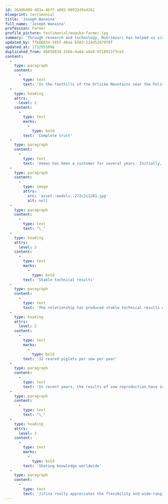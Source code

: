 ```yaml
---
id: 2649b498-403a-4b7f-a002-90932d9a4261
blueprint: testimonial
title: 'Joseph Wanaina'
full_name: 'Joseph Wanaina'
profession: Farmer
profile_picture: testimonial/muguka-farmer.jpg
summary: 'Through research and technology, Nutrimzuri has helped us scale to new heights'
updated_by: ffb86834-185f-48aa-b383-224d5267976f
updated_at: 1732955096
duplicated_from: 0b058834-256b-4a84-a8a9-9718913f3ce5
content:
  -
    type: paragraph
    content:
      -
        type: text
        text: 'In the foothills of the Orlické Mountains near the Polish border lies the town of Žamberk, home to the farm of the company Vemas a.s. They have 750 sows to produce piglets here, which are then transferred for pre-fattening. About 16,000 pigs continue to be fed each year and the remaining 7,000 are sold for fattening to other farms. Since 2012, Ms Jiřina Štěpánková has been working on this farm as the director.'
  -
    type: heading
    attrs:
      level: 2
    content:
      -
        type: text
        marks:
          -
            type: bold
        text: 'Complete trust'
  -
    type: paragraph
    content:
      -
        type: text
        text: 'Vemas has been a customer for several years. Initially, they only purchased feed for sows. "Since I became director of the farm, De Heus has gained my complete trust and we have purchased feed from them for all categories of pigs," says Jiřina Štěpánková.'
  -
    type: paragraph
    content:
      -
        type: image
        attrs:
          src: 'asset::models::272c2c1281.jpg'
          alt: null
  -
    type: paragraph
    content:
      -
        type: text
        text: "\_"
  -
    type: heading
    attrs:
      level: 3
    content:
      -
        type: text
        marks:
          -
            type: bold
        text: 'Stable technical results'
  -
    type: paragraph
    content:
      -
        type: text
        text: 'The relationship has produced stable technical results with De Heus feeds as well as improving their financial results. Jiřina Štěpánková: “De Heus impressed me by the fact that it is a company that operates internationally. As a result, they have a lot of experience with animal nutrition, which they can then put into practice."'
  -
    type: heading
    attrs:
      level: 2
    content:
      -
        type: text
        marks:
          -
            type: bold
        text: '32 reared piglets per sow per year'
  -
    type: paragraph
    content:
      -
        type: text
        text: 'In recent years, the results of sow reproduction have improved. The innovated feeds for pregnant and lactating sows are largely responsible. “We currently achieve around 32 reared piglets per sow a year. I am also very satisfied with the work of the De Heus specialist, who visits us at least twice a month and is also on call, if necessary,” says Jiřina Štěpánková.'
  -
    type: paragraph
    content:
      -
        type: text
        text: "\_"
  -
    type: heading
    attrs:
      level: 3
    content:
      -
        type: text
        marks:
          -
            type: bold
        text: 'Sharing knowledge worldwide'
  -
    type: paragraph
    content:
      -
        type: text
        text: 'Jiřina really appreciates the flexibility and wide-ranging professional knowledge of their De Heus specialist. “He visits many farms not only in the Czech Republic and Slovakia, but also in other countries which I don’t have a chance to visit. He also helps me evaluate all the results in the form of tables and graphs. In addition, he provides us with an ultrasonic fat measurement service for sows, regularly twice a month. In practice, this means that we do not have thin or overweight sows and this is the key to a higher number of reared piglets per sow. Of course, this also increases the farm''s profit."'
---
```

